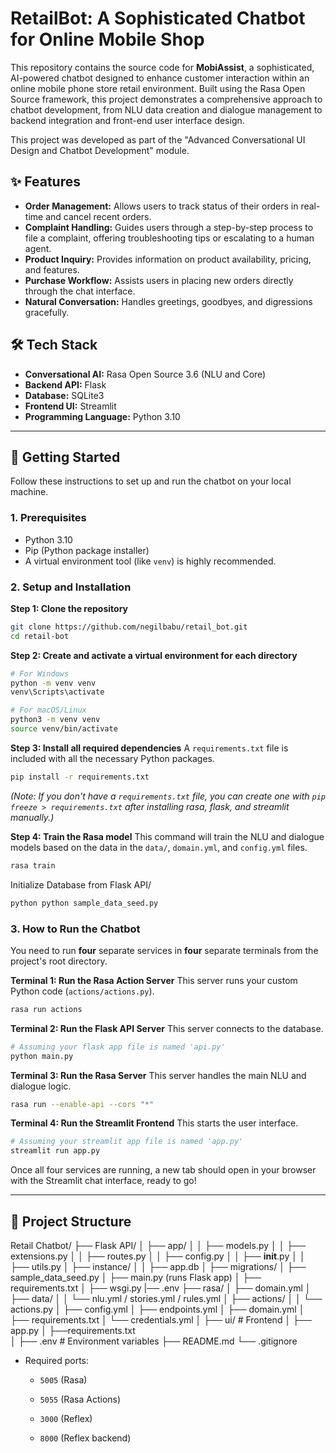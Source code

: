 # RetailBot: A Sophisticated Chatbot for Online Mobile Shop


This repository contains the source code for **MobiAssist**, a sophisticated, AI-powered chatbot designed to enhance customer interaction within an online mobile phone store retail environment. Built using the Rasa Open Source framework, this project demonstrates a comprehensive approach to chatbot development, from NLU data creation and dialogue management to backend integration and front-end user interface design.

This project was developed as part of the "Advanced Conversational UI Design and Chatbot Development" module.

## ✨ Features

- **Order Management:** Allows users to track status of their orders in real-time and cancel recent orders.
- **Complaint Handling:** Guides users through a step-by-step process to file a complaint, offering troubleshooting tips or escalating to a human agent.
- **Product Inquiry:** Provides information on product availability, pricing, and features.
- **Purchase Workflow:** Assists users in placing new orders directly through the chat interface.
- **Natural Conversation:** Handles greetings, goodbyes, and digressions gracefully.

## 🛠️ Tech Stack

- **Conversational AI:** Rasa Open Source 3.6 (NLU and Core)
- **Backend API:** Flask
- **Database:** SQLite3
- **Frontend UI:** Streamlit
- **Programming Language:** Python 3.10

---

## 🚀 Getting Started

Follow these instructions to set up and run the chatbot on your local machine.

### 1. Prerequisites

- Python 3.10
- Pip (Python package installer)
- A virtual environment tool (like `venv`) is highly recommended.

### 2. Setup and Installation

**Step 1: Clone the repository**
```bash
git clone https://github.com/negilbabu/retail_bot.git
cd retail-bot
```

**Step 2: Create and activate a virtual environment for each directory**
```bash
# For Windows
python -m venv venv
venv\Scripts\activate

# For macOS/Linux
python3 -m venv venv
source venv/bin/activate
```

**Step 3: Install all required dependencies**
A `requirements.txt` file is included with all the necessary Python packages.
```bash
pip install -r requirements.txt
```
*(Note: If you don't have a `requirements.txt` file, you can create one with `pip freeze > requirements.txt` after installing rasa, flask, and streamlit manually.)*

**Step 4: Train the Rasa model**
This command will train the NLU and dialogue models based on the data in the `data/`, `domain.yml`, and `config.yml` files.
```bash
rasa train
```
Initialize Database from Flask API/ 
```bash
python python sample_data_seed.py
```
### 3. How to Run the Chatbot

You need to run **four** separate services in **four** separate terminals from the project's root directory.

**Terminal 1: Run the Rasa Action Server**
This server runs your custom Python code (`actions/actions.py`).
```bash
rasa run actions
```

**Terminal 2: Run the Flask API Server**
This server connects to the database.
```bash
# Assuming your flask app file is named 'api.py'
python main.py
```

**Terminal 3: Run the Rasa Server**
This server handles the main NLU and dialogue logic.
```bash
rasa run --enable-api --cors "*"
```

**Terminal 4: Run the Streamlit Frontend**
This starts the user interface.
```bash
# Assuming your streamlit app file is named 'app.py'
streamlit run app.py
```

Once all four services are running, a new tab should open in your browser with the Streamlit chat interface, ready to go!

---

## 📁 Project Structure

Retail Chatbot/
├── Flask API/
│   ├── app/
│   │   ├── models.py
│   │   ├── extensions.py
│   │   ├── routes.py
│   │   ├── config.py
│   │   ├── __init__.py
│   │   ├── utils.py
│   ├── instance/
│   │   ├── app.db
│   ├── migrations/
│   ├── sample_data_seed.py
│   ├── main.py (runs Flask app)
│   ├── requirements.txt
│   ├── wsgi.py
|── .env 
├── rasa/
│   ├── domain.yml
│   ├── data/
│   │   └── nlu.yml / stories.yml / rules.yml
│   ├── actions/
│   │   └── actions.py
│   ├── config.yml
│   ├── endpoints.yml
│   ├── domain.yml
│   ├── requirements.txt
│   └── credentials.yml
│
├── ui/                          # Frontend 
│   ├── app.py
│   ├──requirements.txt    
│
├── .env                         # Environment variables
├── README.md
└── .gitignore   

- Required ports:

    - `5005` (Rasa)

    - `5055` (Rasa Actions)

    - `3000` (Reflex)

    - `8000` (Reflex backend)


